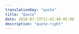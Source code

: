 ```yaml
---
translationKey: "quote"
title: "Quote"
date: 2018-07-23T11:42:00-05:00
description: "quote-right"
---
```

<i class="fas fa-quote-left fa-2x fa-pull-left"></i>
<i class="fas fa-quote-right fa-2x fa-pull-right"></i>
